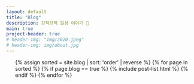 ```yaml
---
layout: default
title: "Blog"
description: 끄적끄적 일상 이야기 📌
main: true
project-header: true
# header-img: "img/2020.jpeg"
# header-img: img/about.jpg
---
```


<ul class="catalogue">
{% assign sorted = site.blog | sort: 'order' | reverse %}
{% for page in sorted %}
{% if page.blog == true %}
{% include post-list.html %}
{% endif %}
{% endfor %}
</ul>